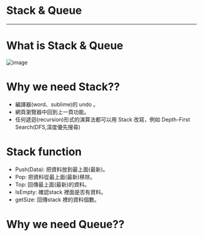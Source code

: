 # Stack & Queue
____________________________________
# What is Stack & Queue
![image](https://github.com/weberliao/Data-structure-and-Algorithm/blob/README.md/455.jpg)

# Why we need Stack??
* 編譯器(word、sublime)的 undo 。
* 網頁瀏覽器中回到上一頁功能。
* 任何遞迴(recursion)形式的演算法都可以用 Stack 改寫，例如 Depth-First Search(DFS,深度優先搜尋)

# Stack function
* Push(Data): 把資料放到最上面(最新)。
* Pop: 把資料從最上面(最新)移除。
* Top: 回傳最上面(最新)的資料。
* IsEmpty: 確認stack 裡面是否有資料。
* getSize: 回傳stack 裡的資料個數。

# Why we need Queue??
